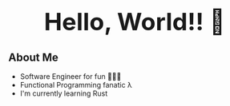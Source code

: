 <h1><p align="center"><font size=60><b>Hello, World!! 👋</b></font></p></h1>

## About Me
- Software Engineer for fun 👨🏽‍💻
- Functional Programming fanatic λ
- I'm currently learning Rust

<!--
**v3nkat3shk/v3nkat3shk** is a ✨ _special_ ✨ repository because its `README.md` (this file) appears on your GitHub profile.

Here are some ideas to get you started:

- 🔭 I’m currently working on ...
- 🌱 I’m currently learning ...
- 👯 I’m looking to collaborate on ...
- 🤔 I’m looking for help with ...
- 💬 Ask me about ...
- 📫 How to reach me: ...
- 😄 Pronouns: ...
- ⚡ Fun fact: ...
-->
